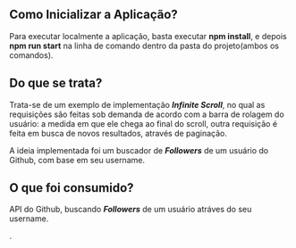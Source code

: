 ## Como Inicializar a Aplicação?

Para executar localmente a aplicação, basta executar **npm install**, e depois **npm run start** na linha de comando dentro da pasta do projeto(ambos os comandos).

## Do que se trata?

Trata-se de um exemplo de implementação ***Infinite Scroll***, no qual as requisições são feitas sob demanda de acordo com a barra de rolagem do usuário: a medida em que ele chega ao final do scroll, outra requisição é feita em busca de novos resultados, através de paginação.

A ideia implementada foi um buscador de  ***Followers*** de um usuário do Github, com base em seu username.

## O que foi consumido?

API do Github, buscando ***Followers*** de um usuário atráves do seu username.

.
